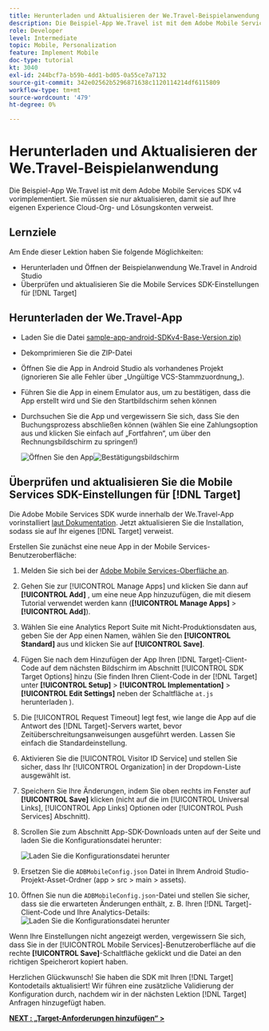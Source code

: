 ```yaml
---
title: Herunterladen und Aktualisieren der We.Travel-Beispielanwendung
description: Die Beispiel-App We.Travel ist mit dem Adobe Mobile Services SDK v4 vorimplementiert. Sie müssen sie nur aktualisieren, damit sie auf Ihre eigenen Experience Cloud-Org- und Lösungskonten verweist.
role: Developer
level: Intermediate
topic: Mobile, Personalization
feature: Implement Mobile
doc-type: tutorial
kt: 3040
exl-id: 244bcf7a-b59b-4dd1-bd05-0a55ce7a7132
source-git-commit: 342e02562b5296871638c1120114214df6115809
workflow-type: tm+mt
source-wordcount: '479'
ht-degree: 0%

---
```


# Herunterladen und Aktualisieren der We.Travel-Beispielanwendung

Die Beispiel-App We.Travel ist mit dem Adobe Mobile Services SDK v4 vorimplementiert. Sie müssen sie nur aktualisieren, damit sie auf Ihre eigenen Experience Cloud-Org- und Lösungskonten verweist.

## Lernziele

Am Ende dieser Lektion haben Sie folgende Möglichkeiten:

* Herunterladen und Öffnen der Beispielanwendung We.Travel in Android Studio
* Überprüfen und aktualisieren Sie die Mobile Services SDK-Einstellungen für [!DNL Target]

## Herunterladen der We.Travel-App

* Laden Sie die Datei [sample-app-android-SDKv4-Base-Version.zip) ](assets/sample-app-android-SDKv4-Base-Version.zip)
* Dekomprimieren Sie die ZIP-Datei
* Öffnen Sie die App in Android Studio als vorhandenes Projekt (ignorieren Sie alle Fehler über „Ungültige VCS-Stammzuordnung„).
* Führen Sie die App in einem Emulator aus, um zu bestätigen, dass die App erstellt wird und Sie den Startbildschirm sehen können
* Durchsuchen Sie die App und vergewissern Sie sich, dass Sie den Buchungsprozess abschließen können (wählen Sie eine Zahlungsoption aus und klicken Sie einfach auf „Fortfahren“, um über den Rechnungsbildschirm zu springen!)

  ![Öffnen Sie den App](assets/wetravel_homeScreen.png)![Bestätigungsbildschirm](assets/wetravel_confirmationScreen.png)

## Überprüfen und aktualisieren Sie die Mobile Services SDK-Einstellungen für [!DNL Target]

Die Adobe Mobile Services SDK wurde innerhalb der We.Travel-App vorinstalliert [laut Dokumentation](https://experienceleague.adobe.com/docs/mobile-services/android/getting-started-android/requirements.html?lang=de). Jetzt aktualisieren Sie die Installation, sodass sie auf Ihr eigenes [!DNL Target] verweist.

Erstellen Sie zunächst eine neue App in der Mobile Services-Benutzeroberfläche:

1. Melden Sie sich bei der [Adobe Mobile Services-Oberfläche an](https://mobilemarketing.adobe.com/).
1. Gehen Sie zur [!UICONTROL Manage Apps] und klicken Sie dann auf **[!UICONTROL Add]** , um eine neue App hinzuzufügen, die mit diesem Tutorial verwendet werden kann (**[!UICONTROL Manage Apps]** > **[!UICONTROL Add]**).
1. Wählen Sie eine Analytics Report Suite mit Nicht-Produktionsdaten aus, geben Sie der App einen Namen, wählen Sie den **[!UICONTROL Standard]** aus und klicken Sie auf **[!UICONTROL Save]**.
1. Fügen Sie nach dem Hinzufügen der App Ihren [!DNL Target]-Client-Code auf dem nächsten Bildschirm im Abschnitt [!UICONTROL SDK Target Options] hinzu (Sie finden Ihren Client-Code in der [!DNL Target] unter **[!UICONTROL Setup]** > **[!UICONTROL Implementation]** > **[!UICONTROL Edit Settings]** neben der Schaltfläche `at.js` herunterladen ).
1. Die [!UICONTROL Request Timeout] legt fest, wie lange die App auf die Antwort des [!DNL Target]-Servers wartet, bevor Zeitüberschreitungsanweisungen ausgeführt werden. Lassen Sie einfach die Standardeinstellung.
1. Aktivieren Sie die [!UICONTROL Visitor ID Service] und stellen Sie sicher, dass Ihr [!UICONTROL Organization] in der Dropdown-Liste ausgewählt ist.
1. Speichern Sie Ihre Änderungen, indem Sie oben rechts im Fenster auf **[!UICONTROL Save]** klicken (nicht auf die im [!UICONTROL Universal Links], [!UICONTROL App Links] Optionen oder [!UICONTROL Push Services] Abschnitt).
1. Scrollen Sie zum Abschnitt App-SDK-Downloads unten auf der Seite und laden Sie die Konfigurationsdatei herunter:

   ![Laden Sie die Konfigurationsdatei herunter](assets/config_file.jpg)

1. Ersetzen Sie die `ADBMobileConfig.json` Datei in Ihrem Android Studio-Projekt-Asset-Ordner (app > src > main > assets).

1. Öffnen Sie nun die `ADBMobileConfig.json`-Datei und stellen Sie sicher, dass sie die erwarteten Änderungen enthält, z. B. Ihren [!DNL Target]-Client-Code und Ihre Analytics-Details:
   ![Laden Sie die Konfigurationsdatei herunter](assets/client_code.jpg)

Wenn Ihre Einstellungen nicht angezeigt werden, vergewissern Sie sich, dass Sie in der [!UICONTROL Mobile Services]-Benutzeroberfläche auf die rechte **[!UICONTROL Save]**-Schaltfläche geklickt und die Datei an den richtigen Speicherort kopiert haben.

Herzlichen Glückwunsch! Sie haben die SDK mit Ihren [!DNL Target] Kontodetails aktualisiert! Wir führen eine zusätzliche Validierung der Konfiguration durch, nachdem wir in der nächsten Lektion [!DNL Target] Anfragen hinzugefügt haben.

**[NEXT : „Target-Anforderungen hinzufügen“ >](add-requests.md)**
